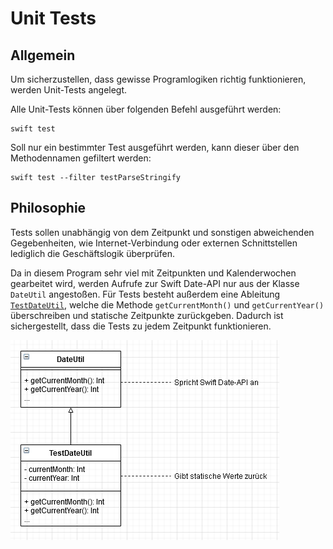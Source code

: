 # Unit Tests

## Allgemein
Um sicherzustellen, dass gewisse Programlogiken richtig funktionieren, werden Unit-Tests angelegt.

Alle Unit-Tests können über folgenden Befehl ausgeführt werden:

```text
swift test
```

Soll nur ein bestimmter Test ausgeführt werden, kann dieser über den Methodennamen gefiltert werden:

```text
swift test --filter testParseStringify
```

## Philosophie

Tests sollen unabhängig von dem Zeitpunkt und sonstigen abweichenden Gegebenheiten, 
wie Internet-Verbindung oder externen Schnittstellen lediglich die Geschäftslogik überprüfen.

Da in diesem Program sehr viel mit Zeitpunkten und Kalenderwochen gearbeitet wird, 
werden Aufrufe zur Swift Date-API nur aus der Klasse `DateUtil` angestoßen.
Für Tests besteht außerdem eine Ableitung [`TestDateUtil`](../Tests/LectureAITests/Mocks/TestDateUtil.swift), welche die Methode
`getCurrentMonth()` und `getCurrentYear()` überschreiben und statische Zeitpunkte zurückgeben.
Dadurch ist sichergestellt, dass die Tests zu jedem Zeitpunkt funktionieren.

![DateUtil+TestDateUtil](Resources/DateUtil.PNG)